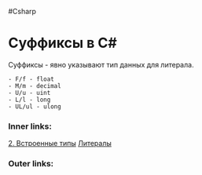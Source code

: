 #Csharp 

# Суффиксы в C#

Суффиксы - явно указывают тип данных для литерала.

```
- F/f - float
- M/m - decimal
- U/u - uint
- L/l - long
- UL/ul - ulong
```

### Inner links:
[2. Встроенные типы](1.%20Languages/C-sharp/0.%20Введение/1.%20Типы%20данных/2.%20Встроенные%20типы.md)
[Литералы](1.%20Languages/C-sharp/0.%20Введение/1.%20Типы%20данных/Литералы.md)

### Outer links:
